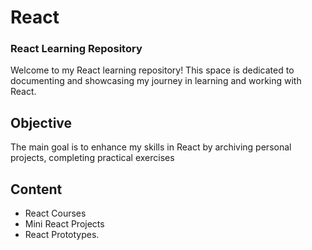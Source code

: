 # React
### React Learning Repository

Welcome to my React learning repository! This space is dedicated to documenting and showcasing my journey in learning and working with React.

## Objective
The main goal is to enhance my skills in React by archiving personal projects, completing practical exercises

## Content
- React Courses
- Mini React Projects
- React Prototypes.

